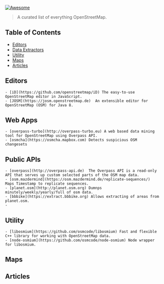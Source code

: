 [![Awesome](https://cdn.rawgit.com/sindresorhus/awesome/d7305f38d29fed78fa85652e3a63e154dd8e8829/media/badge.svg)](https://github.com/sindresorhus/awesome)

> A curated list of everything OpenStreetMap.

## Table of Contents
   * [Editors](#editors)
   * [Data Extractors](#data-extractors)
   * [Utility](#utility)
   * [Maps](#maps)
   * [Articles](#articles)

## Editors
    - [iD](https://github.com/openstreetmap/iD) The easy-to-use OpenStreetMap editor in JavaScript. 
    - [JOSM](https://josm.openstreetmap.de)  An extensible editor for ​OpenStreetMap (OSM) for ​Java 8.

## Web Apps
    - [overpass-turbo](http://overpass-turbo.eu) A web based data mining tool for OpenStreetMap using Overpass API.
    - [osmcha](https://osmcha.mapbox.com) Detects suspicious OSM changesets

## Public APIs 
    - [overpass](http://overpass-api.de)  The Overpass API is a read-only API that serves up custom selected parts of the OSM map data.
    - [osm.mazdermind](https://osm.mazdermind.de/replicate-sequences/) Maps Timestamp to replicate sequences.
    - [planet.osm](http://planet.osm.org) Dumnps minutely/weekly/yearly/full of osm data.
    - [bbbike](https://extract.bbbike.org) Allows extracting of areas from planet.osm.
    - 
## Utility
    - [libosmium](https://github.com/osmcode/libosmium) Fast and flexible C++ library for working with OpenStreetMap data.
    - [node-osmium](https://github.com/osmcode/node-osmium) Node wrapper for libosmium.
## Maps

## Articles
